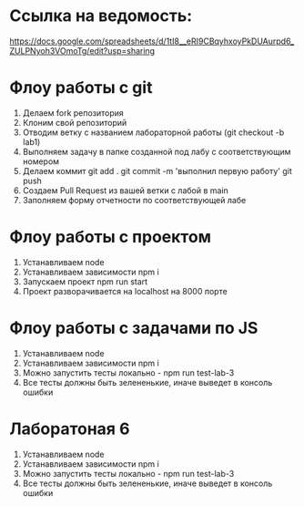 # Ссылка на ведомость:
https://docs.google.com/spreadsheets/d/1tI8__eRI9CBqyhxoyPkDUAurpd6_ZULPNyoh3VOmoTg/edit?usp=sharing

# Флоу работы с git
1. Делаем fork репозитория
2. Клоним свой репозиторий
3. Отводим ветку с названием лабораторной работы (git checkout -b lab1)
4. Выполняем задачу в папке созданной под лабу с соответствующим номером
5. Делаем коммит 
git add . 
git commit -m 'выполнил первую работу' 
git push 
6. Создаем Pull Request из вашей ветки с лабой в main
7. Заполняем форму отчетности по соответствующей лабе

# Флоу работы с проектом
1. Устанавливаем node
2. Устанавливаем зависимости npm i 
3. Запускаем проект npm run start
4. Проект разворачивается на localhost на 8000 порте

# Флоу работы с задачами по JS
1. Устанавливаем node
2. Устанавливаем зависимости npm i 
3. Можно запустить тесты локально - npm run test-lab-3
4. Все тесты должны быть зелененькие, иначе выведет в консоль ошибки


# Лаборатоная 6
1. Устанавливаем node
2. Устанавливаем зависимости npm i 
3. Можно запустить тесты локально - npm run test-lab-3
4. Все тесты должны быть зелененькие, иначе выведет в консоль ошибки
